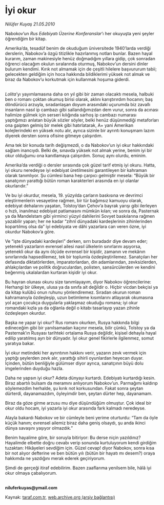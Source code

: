 # İyi okur

*Nilüfer Kuyaş 21.05.2010*

<div class="yazi"><p>Nabokov’un <i>Rus Edebiyatı Üzerine Konferanslar</i>’ı her okuyuşta yeni şeyler öğrendiğim bir kitap.</p>
<p>Amerika’da, tesadüf benim de okuduğum üniversitede 1940’larda verdiği derslerin, Nabokov’a özgü titizlikle hazırlanmış notları bunlar. Bazen hayal kurarım, zaman makinesiyle henüz doğmadığım yıllara gidip, çok sonradan öğrenci olacağım okulun sıralarında oturmuş, Nabokov’un dersini dinler bulurum kendimi. Kırık not almamak için de çeşitli hilelere başvururum tabii; gelecekten geldiğim için hoca hakkında bildiklerimi yüksek not almak ve biraz da Nabokov’u korkutmak için kullanmak hoşuma giderdi.</p>
<p><i><br/>Lolita</i>’yı yayımlamasına daha on yıl gibi bir zaman olacaktı mesela, halbuki ben o romanı çoktan okumuş birisi olarak, aklını karıştırırdım hocanın; baş döndürücü arzuyla, sıradanlaşan doyum arasındaki uçurumda biz zavallı insanların nasıl ip cambazı gibi sallandığımızdan dem vurur, sonra da acınası halimize gülmek için serseri kılığında sarhoş ip cambazı numarası yaptığımızı anlatan büyük sözler söyler, belki henüz düşünmediği metaforları ona gaipten gelmiş bir melek gibi hatırlatarak, A+ yani Amerikan kolejlerindeki en yüksek notu alır, ayrıca sizinle bir ayrıntı konuşmam lazım diyerek dersten sonra ofisine gitmeye çalışırdım.</p>
<p>Ama tek bir konuda tarih değişmezdi, o da Nabokov’un iyi okur hakkındaki sağlam inancıydı. Belki de, sınavda yüksek not almak yerine, benim iyi bir okur olduğumu ona kanıtlamaya çalışırdım. Sonuç aynı olurdu, eminim.</p>
<p>Amerika’da verdiği o dersler sırasında çok güzel tarif etmiş iyi okuru. Hatta, iyi okuru neredeyse iyi edebiyat üretilmesini garantileyen bir kahraman olarak tanımlıyor. Şu cümlesi bana hep çarpıcı gelmiştir mesela: “Büyük bir sanatçının yarattığı bütün roman karakterleri arasında en iyi olanlar okurlarıdır.” </p>
<p>Ve bu iyi okurdur, mesela, 19. yüzyılda çarların baskısına ve devrimci eleştirmenlerin vesayetine rağmen, bir tür bağımsız kamuoyu olarak, edebiyat dehalarını yaşatan, Tolstoy’dan Çehov’a bayrak yarışı gibi ilerleyen o hızlı, inanılmaz edebiyat patlamasını mümkün kılan; ve sonra da, Pasternak ya da Mandelstam gibi yirminci yüzyıl dahilerini Sovyet baskılarına rağmen yazabilir yapan; her ne kadar “zihnî dünyadaki kardeşlerinin zihinlerinden kopartılmış olsa da” iyi edebiyata ve dâhi yazarlara can veren özne, iyi okurdur Nabokov’a göre.</p>
<p>Ve “işte dünyadaki kardeşleri” derken, sırrı buradadır diye devam eder; yetenekli yazarların evrensel ailesi nasıl ülkelerin sınırlarını aşıyorsa, yetenekli okur da aynı ölçüde evrensel bir kişidir, zamanın ve mekânın sınırlarında hapsedilemez, tek bir toplumla özdeşleştirilemez. Sanatçıları her defasında diktatörlerden, imparatorlardan, din adamlarından, zevksizlerden, ahlakçılardan ve politik doğruculardan, polisten, sansürcülerden ve kendini beğenmiş ukalalardan kurtaran kişidir iyi okur.</p>
<p>Bu hayran olunası okuru size tanımlayayım, diyor Nabokov öğrencilerine: Herhangi bir ülkeye, ulusa ya da sınıfa ait değildir o. Hiçbir vicdan bekçisi ya da kitap kulübü onun ruhunu yönlendiremez. Sıradan okurun roman kahramanıyla özdeşleşip, uzun betimleme kısımlarını atlayarak okumasına yol açan çocukça duygularla yaklaşmaz okuduğu romana; iyi okur romandaki kızla ya da oğlanla değil o kitabı tasarlayıp yazan zihinle özdeşleşen okurdur.</p>
<p>Başka ne yapar iyi okur? Rus romanı okurken, Rusya hakkında bilgi edineceğim gibi bir yanılsamadan kaçınır mesela, bilir çünkü, Tolstoy ya da Pasternak’ın Rusyası tarihteki ortalama Rusya değildir, kişisel dehayla hayal edilip yaratılmış ayrı bir dünyadır. İyi okur genel fikirlerle ilgilenmez, somut yaratıya bakar. </p>
<p>İyi okur metindeki her ayrıntının hakkını verir, yazarın zevk vermek için yaptığı şeylerden zevk alır, yarattığı sihirli oyunlardan heyecan duyar. İçinden, bütün benliğiyle gülümser diyor ayrıca, sanatçının büyü dolu imgelerinden duyduğu hazla. </p>
<p>Daha ne yapsın iyi okur? Adeta dünyayı kurtardı. Edebiyatı kurtardığı kesin. Biraz abartılı bulsam da meramını anlıyorum Nabokov’un. Parmağımı kaldırıp söylemezdim herhalde, şu kırık not korkusundan. Fakat sonra şeytan dürterdi, dayanamazdım, öyleyimdir ben, şeytan dürter hep, dayanamam. </p>
<p>Biraz da göze girme arzusu mu diye düşündüğüm olmuştur. Çok ideal bir okur oldu hocam, iyi yazarla iyi okur arasında fark kalmadı neredeyse.</p>
<p>Alayla bakardı Nabokov ve bir cümleyle beni yerime oturturdu: “Tam da öyle küçük hanım; evrensel ailemiz biraz daha geniş olsaydı, şu anda ikinci dünya savaşını yaşıyor olmazdık.”</p>
<p>Benim hayalime göre, bir soruyla bitiriyor: Bu derse niçin yazıldınız? Hayalimde elbette doğru cevabı verip sonunda kurtuluyorum kendi girdiğim tuzaktan: Hikâyeleri sevdiğim için. Güzel cevap! diyor Nabokov, sonra kısa bir not alıyor defterine ve ben bütün yılı (bütün bir hayatı mı desem?) oraya hakkımda ne yazdığını merak ederek geçiriyorum.</p>
<p>Şimdi de gerçeği itiraf edebilirim. Bazen zaaflarıma yenilsem bile, hâlâ iyi okur olmaya çabalıyorum.</p>
<p><b><br/>niluferkuyas@ymail.com</b></p></div>

Kaynak: [taraf.com.tr](http://www.taraf.com.tr:80/nilufer-kuyas/makale-iyi-okur.htm), [web.archive.org (arşiv bağlantısı)](http://web.archive.org/web/20100524160240/http://www.taraf.com.tr:80/nilufer-kuyas/makale-iyi-okur.htm)
